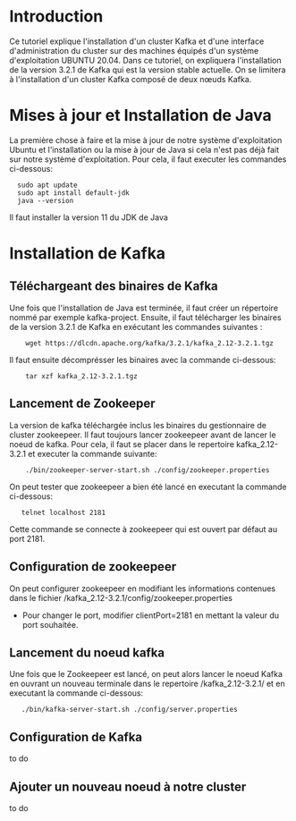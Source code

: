 # Introduction
Ce tutoriel explique l'installation d'un cluster Kafka et d'une interface d'administration du cluster sur des machines équipés d'un système d'exploitation UBUNTU 20.04.
Dans ce tutoriel, on expliquera l'installation de la version 3.2.1 de Kafka qui est la version stable actuelle. On se limitera à l'installation d'un cluster Kafka composé de deux nœuds Kafka.

# Mises à jour et Installation de Java
La première chose à faire et la mise à jour de notre système d'exploitation Ubuntu et l'installation ou la mise à jour de Java si cela n'est pas déjà fait sur notre système d'exploitation. Pour cela, il faut executer les commandes ci-dessous:
```
  sudo apt update 
  sudo apt install default-jdk
  java --version 
```
Il faut installer la version 11 du JDK de Java

# Installation de Kafka
## Téléchargeant des binaires de Kafka
Une fois que l'installation de Java est terminée, il faut créer un répertoire nommé par exemple kafka-project. Ensuite, il faut télécharger les binaires de la version 3.2.1 de Kafka en exécutant les commandes suivantes :
```
    wget https://dlcdn.apache.org/kafka/3.2.1/kafka_2.12-3.2.1.tgz
```
Il faut ensuite décomprésser les binaires avec la commande ci-dessous:
```
    tar xzf kafka_2.12-3.2.1.tgz
```
## Lancement de Zookeeper
La version de kafka téléchargée inclus les binaires du gestionnaire de cluster zookeepeer. Il faut toujours lancer zookeepeer avant de lancer le noeud de kafka. Pour cela, il faut se placer dans le repertoire kafka_2.12-3.2.1 et executer la commande suivante:
```
    ./bin/zookeeper-server-start.sh ./config/zookeeper.properties
```
On peut tester que zookeepeer a bien été lancé en executant la commande ci-dessous:
```
   telnet localhost 2181
```
Cette commande se connecte à zookeepeer qui est ouvert par défaut au port 2181.
## Configuration de zookeepeer
On peut configurer zookeepeer en modifiant les informations contenues dans le fichier /kafka_2.12-3.2.1/config/zookeeper.properties
- Pour changer le port, modifier clientPort=2181 en mettant la valeur du port souhaitée.
## Lancement du noeud kafka
Une fois que le Zookeepeer est lancé, on peut alors lancer le noeud Kafka en ouvrant un nouveau terminale dans le repertoire /kafka_2.12-3.2.1/ et en executant la commande ci-dessous:
```
   ./bin/kafka-server-start.sh ./config/server.properties
```
## Configuration de Kafka
to do
## Ajouter un nouveau noeud à notre cluster
to do

